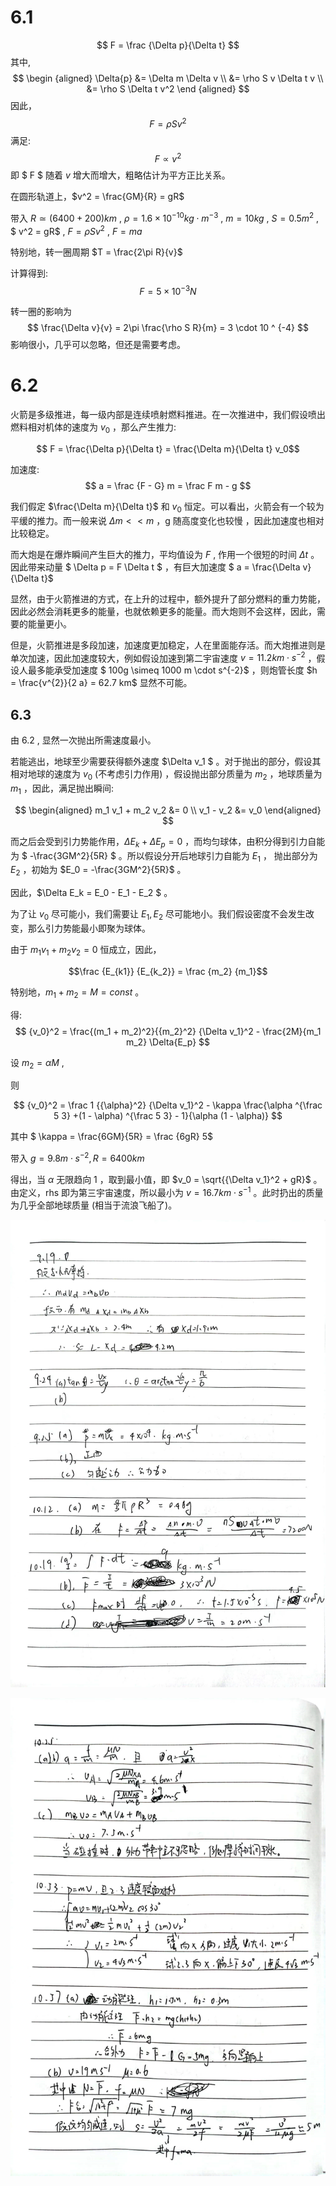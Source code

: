 # 6.1

$$ 
F = \frac {\Delta p}{\Delta t}
$$
其中,
$$
\begin {aligned}
\Delta{p} &= \Delta m \Delta v  \\
          &= \rho S v \Delta t v \\
          &= \rho S \Delta t v^2
\end {aligned}
$$
因此，
$$
F = \rho S v^2
$$
满足:
$$
F \propto v^2
$$
即 $ F $ 随着 $v$ 增大而增大，粗略估计为平方正比关系。

在圆形轨道上，$v^2 = \frac{GM}{R} = gR$

带入 $R \simeq (6400 + 200) km$ , $\rho = 1.6×10^{-10}kg \cdot m^{-3}$ , $m = 10 kg$ , $S = 0.5 m ^2$ , $ v^2 = gR$ , $F = \rho S v^2$ , $F = ma$

特别地，转一圈周期 $T = \frac{2\pi R}{v}$

计算得到:
$$
F = 5 \times 10 ^{-3} N
$$

转一圈的影响为
$$
\frac{\Delta v}{v} = 2\pi \frac{\rho S R}{m} = 3 \cdot 10 ^ {-4}
$$
影响很小，几乎可以忽略，但还是需要考虑。

# 6.2

火箭是多级推进，每一级内部是连续喷射燃料推进。在一次推进中，我们假设喷出燃料相对机体的速度为 $v_0$ ，那么产生推力:

$$ F = \frac{\Delta p}{\Delta t} = \frac{\Delta m}{\Delta t} v_0$$

加速度:
$$ a = \frac {F - G} m = \frac F m - g  $$

我们假定 $\frac{\Delta m}{\Delta t}$ 和 $v_0$ 恒定。可以看出，火箭会有一个较为平缓的推力。而一般来说 $\Delta m \lt \lt m$ ，g 随高度变化也较慢 ，因此加速度也相对比较稳定。

而大炮是在爆炸瞬间产生巨大的推力，平均值设为 $F$ , 作用一个很短的时间 $\Delta t$ 。因此带来动量 $ \Delta p = F \Delta t $ ，有巨大加速度 $ a = \frac{\Delta v}{\Delta t}$ 

显然，由于火箭推进的方式，在上升的过程中，额外提升了部分燃料的重力势能，因此必然会消耗更多的能量，也就依赖更多的能量。而大炮则不会这样，因此，需要的能量更小。

但是，火箭推进是多段加速，加速度更加稳定，人在里面能存活。而大炮推进则是单次加速，因此加速度较大，例如假设加速到第二宇宙速度 $v = 11.2 km \cdot s^{-2}$ ，假设人最多能承受加速度 $ 100g \simeq 1000 m \cdot s^{-2}$ ，则炮管长度 $h = \frac{v^{2}}{2 a} = 62.7 km$ 显然不可能。

## 6.3

由 6.2 , 显然一次抛出所需速度最小。

若能逃出，地球至少需要获得额外速度 $\Delta v_1 $ 。对于抛出的部分，假设其相对地球的速度为 $v_0$ (不考虑引力作用) ，假设抛出部分质量为 $m_2$ ，地球质量为 $m_1$ ，因此，满足抛出瞬间:

$$
\begin{aligned}
m_1 v_1 + m_2 v_2 &= 0  \\
v_1 - v_2         &= v_0
\end{aligned}
$$

而之后会受到引力势能作用，$\Delta E_k + \Delta E_p = 0$ ，而均匀球体，由积分得到引力自能为 $ -\frac{3GM^2}{5R} $ 。所以假设分开后地球引力自能为 $E_1$ ， 抛出部分为 $E_2$ ，初始为 $E_0 = -\frac{3GM^2}{5R}$ 。

因此，$\Delta E_k = E_0 - E_1 - E_2 $ 。

为了让 $v_0$ 尽可能小，我们需要让 $E_1,E_2$ 尽可能地小。我们假设密度不会发生改变，那么引力势能最小即聚为球体。 

由于 $m_1 v_1 + m_2 v_2 = 0$ 恒成立，因此，

$$\frac {E_{k1}} {E_{k_2}} = \frac {m_2} {m_1}$$

特别地，$m_1 + m_2 = M = const$ 。

得:
$$
{v_0}^2 = \frac{(m_1 + m_2)^2}{{m_2}^2} {\Delta v_1}^2 - \frac{2M}{m_1 m_2} \Delta{E_p}
$$

设 $m_2 = \alpha M$ ,

则

$$
{v_0}^2 = \frac 1 {{\alpha}^2} {\Delta v_1}^2 - \kappa \frac{\alpha ^{\frac 5 3} +(1 - \alpha) ^{\frac 5 3} - 1}{\alpha (1 - \alpha)}
$$

其中 $ \kappa = \frac{6GM}{5R} = \frac {6gR} 5$

带入 $g = 9.8 m \cdot s ^ {-2},R = {6400km}$

得出，当 $\alpha$ 无限趋向 1 ，取到最小值，即 $v_0 = \sqrt{{\Delta v_1}^2 + gR}$ 。由定义，rhs 即为第三宇宙速度，所以最小为 $v = 16.7 km \cdot s ^{-1}$ 。此时扔出的质量为几乎全部地球质量 (相当于流浪飞船了)。

![1679846876657](image/W6_phy/1679846876657.png)

![1679846867811](image/W6_phy/1679846867811.png)

